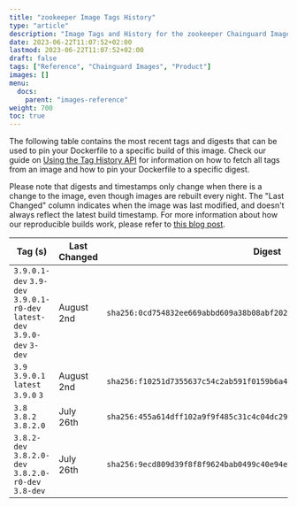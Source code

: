 ```yaml
---
title: "zookeeper Image Tags History"
type: "article"
description: "Image Tags and History for the zookeeper Chainguard Image"
date: 2023-06-22T11:07:52+02:00
lastmod: 2023-06-22T11:07:52+02:00
draft: false
tags: ["Reference", "Chainguard Images", "Product"]
images: []
menu:
  docs:
    parent: "images-reference"
weight: 700
toc: true
---
```


The following table contains the most recent tags and digests that can be used to pin your Dockerfile to a specific build of this image. Check our guide on [Using the Tag History API](/chainguard/chainguard-images/using-the-tag-history-api/) for information on how to fetch all tags from an image and how to pin your Dockerfile to a specific digest.

Please note that digests and timestamps only change when there is a change to the image, even though images are rebuilt every night. The "Last Changed" column indicates when the image was last modified, and doesn't always reflect the latest build timestamp. For more information about how our reproducible builds work, please refer to [this blog post](https://www.chainguard.dev/unchained/reproducing-chainguards-reproducible-image-builds).

| Tag (s)                                                                    | Last Changed | Digest                                                                    |
|----------------------------------------------------------------------------|--------------|---------------------------------------------------------------------------|
|  `3.9.0.1-dev` `3.9-dev` `3.9.0.1-r0-dev` `latest-dev` `3.9.0-dev` `3-dev` | August 2nd   | `sha256:0cd754832ee669abbd609a38b08abf20243e524da3070763d0e45bceadf105c0` |
|  `3.9` `3.9.0.1` `latest` `3.9.0` `3`                                      | August 2nd   | `sha256:f10251d7355637c54c2ab591f0159b6a449b8f90aea303ed9f4b9d756bb65a1c` |
|  `3.8` `3.8.2` `3.8.2.0`                                                   | July 26th    | `sha256:455a614dff102a9f9f485c31c4c04dc29be32f796644b87ab94e21509eba189c` |
|  `3.8.2-dev` `3.8.2.0-dev` `3.8.2.0-r0-dev` `3.8-dev`                      | July 26th    | `sha256:9ecd809d39f8f8f9624bab0499c40e94e1ed6929d73b0efbf20263711b44f32d` |
